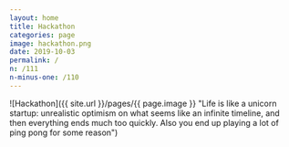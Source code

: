 ```yaml
---
layout: home
title: Hackathon
categories: page
image: hackathon.png
date: 2019-10-03
permalink: /
n: /111
n-minus-one: /110
---
```


![Hackathon]({{ site.url }}/pages/{{ page.image }} "Life is like a unicorn startup: unrealistic optimism on what seems like an infinite timeline, and then everything ends much too quickly. Also you end up playing a lot of ping pong for some reason")

